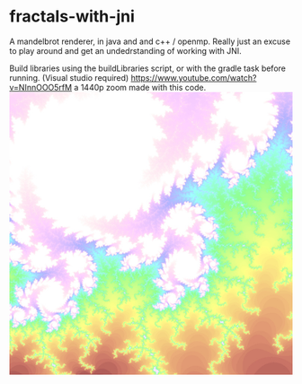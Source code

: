 # fractals-with-jni
A mandelbrot renderer, in java and and c++ / openmp.
Really just an excuse to play around and get an undedrstanding of working with JNI.

Build libraries using the buildLibraries script, or with the gradle task before running. (Visual studio required)
https://www.youtube.com/watch?v=NInnOOO5rfM a 1440p zoom made with this code.
![sample](/sample.jpg?raw=true "sample")
